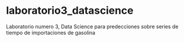 # laboratorio3_datascience
Laboratorio numero 3, Data Science para predecciones sobre series de tiempo de importaciones de gasolina
